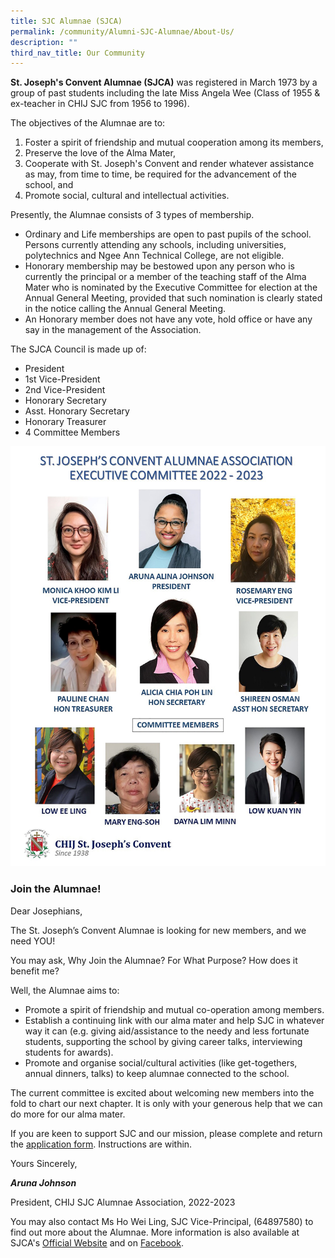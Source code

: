 ```yaml
---
title: SJC Alumnae (SJCA)
permalink: /community/Alumni-SJC-Alumnae/About-Us/
description: ""
third_nav_title: Our Community
---
```

**St. Joseph's Convent Alumnae (SJCA)** was registered in March 1973 by a group of past students including the late Miss Angela Wee (Class of 1955 & ex-teacher in CHIJ SJC from 1956 to 1996).

The objectives of the Alumnae are to:
1. Foster a spirit of friendship and mutual cooperation among its members,
2. Preserve the love of the Alma Mater,
3. Cooperate with St. Joseph's Convent and render whatever assistance as may, from time to time, be required for the advancement of the school, and 
4. Promote social, cultural and intellectual activities.

Presently, the Alumnae consists of 3 types of membership.

*   Ordinary and Life memberships are open to past pupils of the school. Persons currently attending any schools, including universities, polytechnics and Ngee Ann Technical College, are not eligible.
*   Honorary membership may be bestowed upon any person who is currently the principal or a member of the teaching staff of the Alma Mater who is nominated by the Executive Committee for election at the Annual General Meeting, provided that such nomination is clearly stated in the notice calling the Annual General Meeting.
*   An Honorary member does not have any vote, hold office or have any say in the management of the Association.

The SJCA Council is made up of:
*   President
*   1st Vice-President
*   2nd Vice-President
*   Honorary Secretary
*   Asst. Honorary Secretary
*   Honorary Treasurer
*   4 Committee Members

![](/images/About%20us/Our%20Community/SJC%20Alumnae/Alumnae%20Committee.png)

### Join the Alumnae!

Dear Josephians,

The St. Joseph’s Convent Alumnae is looking for new members, and we need YOU!

You may ask, Why Join the Alumnae? For What Purpose? How does it benefit me? 

Well, the Alumnae aims to:

* Promote a spirit of friendship and mutual co-operation among members.
* Establish a continuing link with our alma mater and help SJC in whatever way it can (e.g. giving aid/assistance to the needy and less fortunate students, supporting the school by giving career talks, interviewing students for awards).
* Promote and organise social/cultural activities (like get-togethers, annual dinners, talks) to keep alumnae connected to the school.

The current committee is excited about welcoming new members into the fold to chart our next chapter. It is only with your generous help that we can do more for our alma mater.

If you are keen to support SJC and our mission, please complete and return the [application form](https://chijstjosephsconvent.moe.edu.sg/qql/slot/u160/2023/Community/Alumnae/SJC%20Alumnae%20Membership%20Form%202023.pdf). Instructions are within.

Yours Sincerely,

***Aruna Johnson***

President, CHIJ SJC Alumnae Association, 2022-2023

You may also contact Ms Ho Wei Ling, SJC Vice-Principal, (64897580) to find out more about the Alumnae. More information is also available at SJCA's [Official Website](https://sjcalumnae.wordpress.com/) and on [Facebook](https://www.facebook.com/SJCAlumnae).